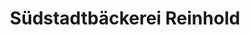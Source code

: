 ---
title: "Südstadtbäckerei Reinhold"
url: /neckargemuend/suedstadtbaeckerei-reinhold/
shop: Bäckerei
---